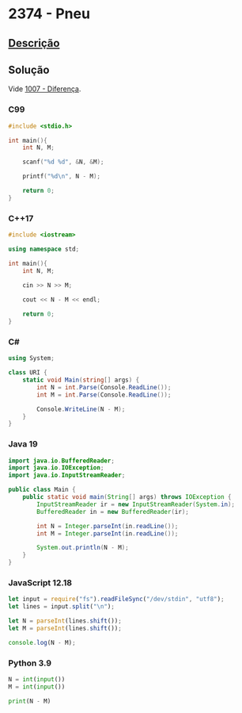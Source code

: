 # 2374 - Pneu

## [Descrição](https://www.beecrowd.com.br/judge/pt/problems/view/2374)

## Solução

Vide [1007 - Diferença](../../iniciante/1007/README.md).

### C99
```c
#include <stdio.h>

int main(){
    int N, M;

    scanf("%d %d", &N, &M);

    printf("%d\n", N - M);

    return 0;
}
```

### C++17
```cpp
#include <iostream>

using namespace std;

int main(){
    int N, M;

    cin >> N >> M;
    
    cout << N - M << endl;

    return 0;
}
```

### C#
```cs
using System;

class URI {
    static void Main(string[] args) {
        int N = int.Parse(Console.ReadLine());
        int M = int.Parse(Console.ReadLine());

        Console.WriteLine(N - M);
    }
}
```

### Java 19
```java
import java.io.BufferedReader;
import java.io.IOException;
import java.io.InputStreamReader;

public class Main {
    public static void main(String[] args) throws IOException {
        InputStreamReader ir = new InputStreamReader(System.in);
        BufferedReader in = new BufferedReader(ir);

        int N = Integer.parseInt(in.readLine());
        int M = Integer.parseInt(in.readLine());

        System.out.println(N - M);
    }
}
```

### JavaScript 12.18
```js
let input = require("fs").readFileSync("/dev/stdin", "utf8");
let lines = input.split("\n");

let N = parseInt(lines.shift());
let M = parseInt(lines.shift());

console.log(N - M);
```

### Python 3.9
```py
N = int(input())
M = int(input())

print(N - M)
```